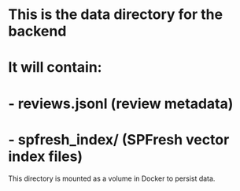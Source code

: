 # This is the data directory for the backend
# It will contain:
# - reviews.jsonl (review metadata)
# - spfresh_index/ (SPFresh vector index files)

This directory is mounted as a volume in Docker to persist data.
